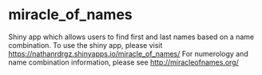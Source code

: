 # miracle_of_names
Shiny app which allows users to find first and last names based on a name combination.
To use the shiny app, please visit https://nathanrdrgz.shinyapps.io/miracle_of_names/
For numerology and name combination information, please see http://miracleofnames.org/
